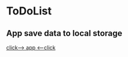 <h1> ToDoList </h1>

<h2>App save data to local storage</h2>
<a href="https://todolist-mp-1-2.stackblitz.io/">click--> app <--click</a>

